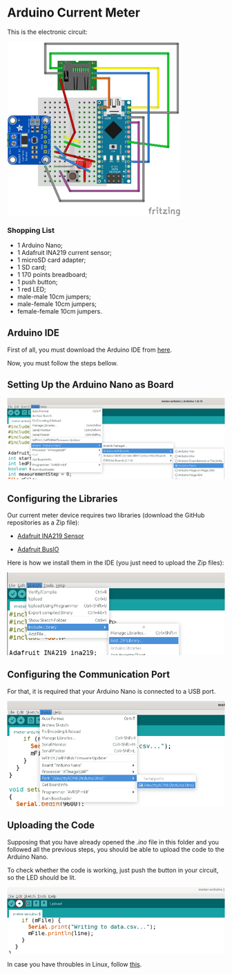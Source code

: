 # Arduino Current Meter

This is the electronic circuit:

<img src="img/circuit.png" align="center" width="400px">

### Shopping List

- 1 Arduino Nano;
- 1 Adafruit INA219 current sensor;
- 1 microSD card adapter;
- 1 SD card;
- 1 170 points breadboard;
- 1 push button;
- 1 red LED;
- male-male 10cm jumpers;
- male-female 10cm jumpers;
- female-female 10cm jumpers.


## Arduino IDE

First of all, you must download the Arduino IDE from [here](https://www.arduino.cc/en/software).

Now, you must follow the steps bellow.

## Setting Up the Arduino Nano as Board

<img src="img/setup_nano.png">

## Configuring the Libraries

Our current meter device requires two libraries (download the GitHub repositories as a Zip file):

- [Adafruit INA219 Sensor](https://github.com/adafruit/Adafruit_INA219)

- [Adafruit BusIO](https://github.com/adafruit/Adafruit_BusIO)

Here is how we install them in the IDE (you just need to upload the Zip files):

<img src="img/add_libraries.png">

## Configuring the Communication Port

For that, it is required that your Arduino Nano is connected to a USB port. 

<img src="img/select_port.png">

## Uploading the Code

Supposing that you have already opened the <i>.ino</i> file in this folder and you followed all the previous steps, you should be able to upload the code to the Arduino Nano.

To check whether the code is working, just push the button in your circuit, so the LED should be lit.

<img src="img/upload.png">

In case you have throubles in Linux, follow [this](https://forum.arduino.cc/t/permission-denied-on-dev-ttyacm0/475568).
